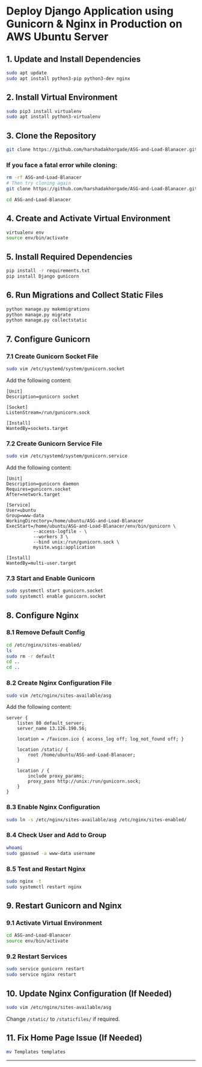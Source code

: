 

# Deploy Django Application using Gunicorn & Nginx in Production on AWS Ubuntu Server  

## **1. Update and Install Dependencies**  
```bash
sudo apt update
sudo apt install python3-pip python3-dev nginx
```

## **2. Install Virtual Environment**  
```bash
sudo pip3 install virtualenv    
sudo apt install python3-virtualenv
```

## **3. Clone the Repository**  
```bash
git clone https://github.com/harshadakhorgade/ASG-and-Load-Blanacer.git
```
### If you face a fatal error while cloning:
```bash
rm -rf ASG-and-Load-Blanacer  
# Then try cloning again
git clone https://github.com/harshadakhorgade/ASG-and-Load-Blanacer.git
```

```bash
cd ASG-and-Load-Blanacer
```

## **4. Create and Activate Virtual Environment**  
```bash
virtualenv env
source env/bin/activate
```

## **5. Install Required Dependencies**  
```bash
pip install -r requirements.txt
pip install Django gunicorn
```

## **6. Run Migrations and Collect Static Files**  
```bash
python manage.py makemigrations
python manage.py migrate
python manage.py collectstatic
```

## **7. Configure Gunicorn**  

### **7.1 Create Gunicorn Socket File**
```bash
sudo vim /etc/systemd/system/gunicorn.socket
```
Add the following content:
```
[Unit]
Description=gunicorn socket

[Socket]
ListenStream=/run/gunicorn.sock

[Install]
WantedBy=sockets.target
```

### **7.2 Create Gunicorn Service File**
```bash
sudo vim /etc/systemd/system/gunicorn.service
```
Add the following content:
```
[Unit]
Description=gunicorn daemon
Requires=gunicorn.socket
After=network.target

[Service]
User=ubuntu
Group=www-data
WorkingDirectory=/home/ubuntu/ASG-and-Load-Blanacer
ExecStart=/home/ubuntu/ASG-and-Load-Blanacer/env/bin/gunicorn \
          --access-logfile - \
          --workers 3 \
          --bind unix:/run/gunicorn.sock \
          mysite.wsgi:application

[Install]
WantedBy=multi-user.target
```

### **7.3 Start and Enable Gunicorn**
```bash
sudo systemctl start gunicorn.socket
sudo systemctl enable gunicorn.socket
```

## **8. Configure Nginx**  

### **8.1 Remove Default Config**
```bash
cd /etc/nginx/sites-enabled/
ls
sudo rm -r default
cd ..
cd ..
```

### **8.2 Create Nginx Configuration File**
```bash
sudo vim /etc/nginx/sites-available/asg
```
Add the following content:
```
server {
    listen 80 default_server;
    server_name 13.126.190.56;

    location = /favicon.ico { access_log off; log_not_found off; }

    location /static/ {
        root /home/ubuntu/ASG-and-Load-Blanacer;
    }

    location / {
        include proxy_params;
        proxy_pass http://unix:/run/gunicorn.sock;
    }
}
```

### **8.3 Enable Nginx Configuration**
```bash
sudo ln -s /etc/nginx/sites-available/asg /etc/nginx/sites-enabled/
```

### **8.4 Check User and Add to Group**
```bash
whoami
sudo gpasswd -a www-data username
```

### **8.5 Test and Restart Nginx**
```bash
sudo nginx -t
sudo systemctl restart nginx
```

## **9. Restart Gunicorn and Nginx**
### **9.1 Activate Virtual Environment**
```bash
cd ASG-and-Load-Blanacer
source env/bin/activate
```
### **9.2 Restart Services**
```bash
sudo service gunicorn restart
sudo service nginx restart
```

## **10. Update Nginx Configuration (If Needed)**
```bash
sudo vim /etc/nginx/sites-available/asg
```
Change `/static/` to `/staticfiles/` if required.

## **11. Fix Home Page Issue (If Needed)**
```bash
mv Templates templates
```

---


